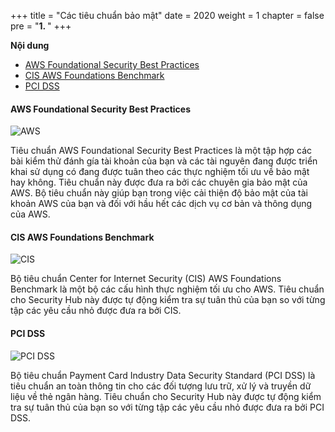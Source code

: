 +++
title = "Các tiêu chuẩn bảo mật"
date = 2020
weight = 1
chapter = false
pre = "<b>1. </b>"
+++

**Nội dung**
- [AWS Foundational Security Best Practices](#aws-foundational-security-best-practices)
- [CIS AWS Foundations Benchmark](#cis-aws-foundations-benchmark)
- [PCI DSS](#pci-dss)

#### AWS Foundational Security Best Practices

![AWS](../../../images/1/aws.png?width=30pc)

Tiêu chuẩn AWS Foundational Security Best Practices là một tập hợp các bài kiểm thử đánh gía tài khoản của bạn và các tài nguyên đang được triển khai sử dụng có đang được tuân theo các thực nghiệm tối ưu về bảo mật hay không. Tiêu chuẩn này được đưa ra bởi các chuyên gia bảo mật của AWS. Bộ tiêu chuẩn này giúp bạn trong việc cải thiện độ bảo mật của tài khoản AWS của bạn và đối với hầu hết các dịch vụ cơ bản và thông dụng của AWS.

#### CIS AWS Foundations Benchmark

![CIS](../../../images/1/cis.png?width=30pc)

Bộ tiêu chuẩn Center for Internet Security (CIS) AWS Foundations Benchmark là một bộ các cấu hình thực nghiệm tối ưu cho AWS. Tiêu chuẩn cho Security Hub này được tự động kiểm tra sự tuân thủ của bạn so với từng tập các yêu cầu nhỏ được đưa ra bởi CIS.

#### PCI DSS

![PCI DSS](../../../images/1/pcidss.png?width=20pc)

Bộ tiêu chuẩn Payment Card Industry Data Security Standard (PCI DSS) là tiêu chuẩn an toàn thông tin cho các đối tượng lưu trữ, xử lý và truyền dữ liệu về thẻ ngân hàng. Tiêu chuẩn cho Security Hub này được tự động kiểm tra sự tuân thủ của bạn so với từng tập các yêu cầu nhỏ được đưa ra bởi PCI DSS.
